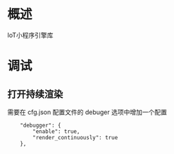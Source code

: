 # 概述
IoT小程序引擎库

# 调试
## 打开持续渲染

需要在 cfg.json 配置文件的 debuger 选项中增加一个配置
```
	"debugger": {
		"enable": true,
		"render_continuously": true
	},
```